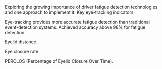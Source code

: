 Exploring the growing importance of driver fatigue detection technologies and one approach to implement it.
Key eye-tracking indicators

Eye-tracking provides more accurate fatigue detection than traditional event-detection systems. Achieved accuracy above 98% for fatigue detection.

Eyelid distance.

Eye closure rate.

PERCLOS (Percentage of Eyelid Closure Over Time).